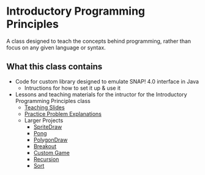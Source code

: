 # Introductory Programming Principles
A class designed to teach the concepts behind programming, rather than focus on any given language or syntax.

## What this class contains
* Code for custom library designed to emulate SNAP! 4.0 interface in Java
  * Intructions for how to set it up & use it
* Lessons and teaching materials for the intructor for the Introductory Programming Principles class
  * [Teaching Slides](https://srsalisbury.github.io/Introductory-Programming-Principles/docs/ipp_teaching_slides.pdf)
  * [Practice Problem Explanations](https://srsalisbury.github.io/Introductory-Programming-Principles/docs/practice_problems)
  * Larger Projects
    * [SpriteDraw](https://srsalisbury.github.io/Introductory-Programming-Principles/docs/projects/p1_sprite_draw)
    * [Pong](https://srsalisbury.github.io/Introductory-Programming-Principles/docs/projects/p2_pong)
    * [PolygonDraw](https://srsalisbury.github.io/Introductory-Programming-Principles/docs/projects/p3_polygon_draw)
    * [Breakout](https://srsalisbury.github.io/Introductory-Programming-Principles/docs/projects/p4_breakout)
    * [Custom Game](https://srsalisbury.github.io/Introductory-Programming-Principles/docs/projects/p5_custom_game)
    * [Recursion](https://srsalisbury.github.io/Introductory-Programming-Principles/docs/projects/p6_recursion)
    * [Sort](https://srsalisbury.github.io/Introductory-Programming-Principles/docs/projects/p7_sort)
